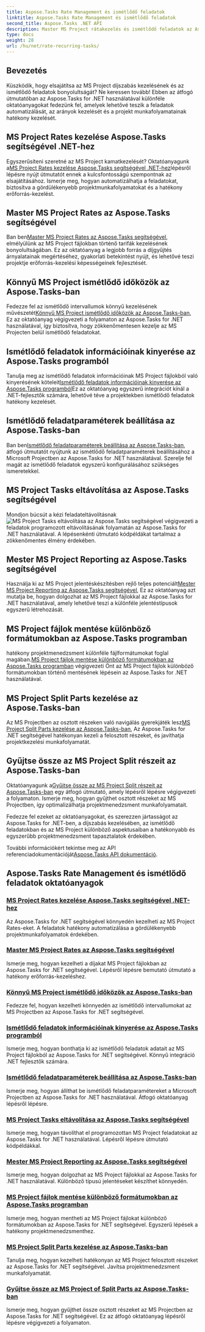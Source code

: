 ```yaml
---
title: Aspose.Tasks Rate Management és ismétlődő feladatok
linktitle: Aspose.Tasks Rate Management és ismétlődő feladatok
second_title: Aspose.Tasks .NET API
description: Master MS Project rátakezelés és ismétlődő feladatok az Aspose.Tasks .NET segítségével. Tanulja meg a feladatok automatizálását, az arányok kezelését és a projektmunkafolyamatok osztott részeinek kezelését.
type: docs
weight: 28
url: /hu/net/rate-recurring-tasks/
---
```


## Bevezetés

Küszködik, hogy elsajátítsa az MS Project díjszabás kezelésének és az ismétlődő feladatok bonyolultságát? Ne keressen tovább! Ebben az átfogó útmutatóban az Aspose.Tasks for .NET használatával különféle oktatóanyagokat fedezünk fel, amelyek lehetővé teszik a feladatok automatizálását, az arányok kezelését és a projekt munkafolyamatainak hatékony kezelését.

## MS Project Rates kezelése Aspose.Tasks segítségével .NET-hez
 Egyszerűsíteni szeretné az MS Project kamatkezelését? Oktatóanyagunk a[MS Project Rates kezelése Aspose.Tasks segítségével .NET-hez](./handling-rates/)lépésről lépésre nyújt útmutatót ennek a kulcsfontosságú szempontnak az elsajátításához. Ismerje meg, hogyan automatizálhatja a feladatokat, biztosítva a gördülékenyebb projektmunkafolyamatokat és a hatékony erőforrás-kezelést.

## Master MS Project Rates az Aspose.Tasks segítségével
 Ban ben[Master MS Project Rates az Aspose.Tasks segítségével](./rate-collection/), elmélyülünk az MS Project fájlokban történő tarifák kezelésének bonyolultságában. Ez az oktatóanyag a legjobb forrás a díjgyűjtés árnyalatainak megértéséhez, gyakorlati betekintést nyújt, és lehetővé teszi projektje erőforrás-kezelési képességeinek fejlesztését.

## Könnyű MS Project ismétlődő időközök az Aspose.Tasks-ban
 Fedezze fel az ismétlődő intervallumok könnyű kezelésének művészetét[Könnyű MS Project ismétlődő időközök az Aspose.Tasks-ban](./recurring-intervals/), Ez az oktatóanyag végigvezeti a folyamaton az Aspose.Tasks for .NET használatával, így biztosítva, hogy zökkenőmentesen kezelje az MS Projecten belül ismétlődő feladatokat.

## Ismétlődő feladatok információinak kinyerése az Aspose.Tasks programból
 Tanulja meg az ismétlődő feladatok információinak MS Project fájlokból való kinyerésének köteleit[Ismétlődő feladatok információinak kinyerése az Aspose.Tasks programból](./recurring-task-information/)Ez az oktatóanyag egyszerű integrációt kínál a .NET-fejlesztők számára, lehetővé téve a projektekben ismétlődő feladatok hatékony kezelését.

## Ismétlődő feladatparaméterek beállítása az Aspose.Tasks-ban
 Ban ben[Ismétlődő feladatparaméterek beállítása az Aspose.Tasks-ban](./recurring-task-parameters/), átfogó útmutatót nyújtunk az ismétlődő feladatparaméterek beállításához a Microsoft Projectben az Aspose.Tasks for .NET használatával. Szerelje fel magát az ismétlődő feladatok egyszerű konfigurálásához szükséges ismeretekkel.

## MS Project Tasks eltávolítása az Aspose.Tasks segítségével
 Mondjon búcsút a kézi feladateltávolításnak![MS Project Tasks eltávolítása az Aspose.Tasks segítségével](./removing-tasks/) végigvezeti a feladatok programozott eltávolításának folyamatán az Aspose.Tasks for .NET használatával. A lépésenkénti útmutató kódpéldákat tartalmaz a zökkenőmentes élmény érdekében.

## Mester MS Project Reporting az Aspose.Tasks segítségével
 Használja ki az MS Project jelentéskészítésben rejlő teljes potenciált[Mester MS Project Reporting az Aspose.Tasks segítségével](./report-types/), Ez az oktatóanyag azt mutatja be, hogyan dolgozhat az MS Project fájlokkal az Aspose.Tasks for .NET használatával, amely lehetővé teszi a különféle jelentéstípusok egyszerű létrehozását.

## MS Project fájlok mentése különböző formátumokban az Aspose.Tasks programban
 hatékony projektmenedzsment különféle fájlformátumokat foglal magában.[MS Project fájlok mentése különböző formátumokban az Aspose.Tasks programban](./save-file-formats/) végigvezeti Önt az MS Project fájlok különböző formátumokban történő mentésének lépésein az Aspose.Tasks for .NET használatával.

## MS Project Split Parts kezelése az Aspose.Tasks-ban
 Az MS Projectben az osztott részeken való navigálás gyerekjáték lesz[MS Project Split Parts kezelése az Aspose.Tasks-ban](./split-parts/), Az Aspose.Tasks for .NET segítségével hatékonyan kezeli a felosztott részeket, és javíthatja projektkezelési munkafolyamatát.

## Gyűjtse össze az MS Project Split részeit az Aspose.Tasks-ban
 Oktatóanyagunk a[Gyűjtse össze az MS Project Split részeit az Aspose.Tasks-ban](./split-part-collection/) egy átfogó útmutató, amely lépésről lépésre végigvezeti a folyamaton. Ismerje meg, hogyan gyűjthet osztott részeket az MS Projectben, így optimalizálhatja projektmenedzsment munkafolyamatait.

Fedezze fel ezeket az oktatóanyagokat, és szerezzen jártasságot az Aspose.Tasks for .NET-ben, a díjszabás kezelésében, az ismétlődő feladatokban és az MS Project különböző aspektusaiban a hatékonyabb és egyszerűbb projektmenedzsment tapasztalatok érdekében.

 További információkért tekintse meg az API referenciadokumentációját[Aspose.Tasks API dokumentáció](https://reference.aspose.com/tasks/net/).

## Aspose.Tasks Rate Management és ismétlődő feladatok oktatóanyagok
### [MS Project Rates kezelése Aspose.Tasks segítségével .NET-hez](./handling-rates/)
Az Aspose.Tasks for .NET segítségével könnyedén kezelheti az MS Project Rates-eket. A feladatok hatékony automatizálása a gördülékenyebb projektmunkafolyamatok érdekében.
### [Master MS Project Rates az Aspose.Tasks segítségével](./rate-collection/)
Ismerje meg, hogyan kezelheti a díjakat MS Project fájlokban az Aspose.Tasks for .NET segítségével. Lépésről lépésre bemutató útmutató a hatékony erőforrás-kezeléshez.
### [Könnyű MS Project ismétlődő időközök az Aspose.Tasks-ban](./recurring-intervals/)
Fedezze fel, hogyan kezelheti könnyedén az ismétlődő intervallumokat az MS Projectben az Aspose.Tasks for .NET segítségével.
### [Ismétlődő feladatok információinak kinyerése az Aspose.Tasks programból](./recurring-task-information/)
Ismerje meg, hogyan bonthatja ki az ismétlődő feladatok adatait az MS Project fájlokból az Aspose.Tasks for .NET segítségével. Könnyű integráció .NET fejlesztők számára.
### [Ismétlődő feladatparaméterek beállítása az Aspose.Tasks-ban](./recurring-task-parameters/)
Ismerje meg, hogyan állíthat be ismétlődő feladatparamétereket a Microsoft Projectben az Aspose.Tasks for .NET használatával. Átfogó oktatóanyag lépésről lépésre.
### [MS Project Tasks eltávolítása az Aspose.Tasks segítségével](./removing-tasks/)
Ismerje meg, hogyan távolíthat el programozottan MS Project feladatokat az Aspose.Tasks for .NET használatával. Lépésről lépésre útmutató kódpéldákkal.
### [Mester MS Project Reporting az Aspose.Tasks segítségével](./report-types/)
Ismerje meg, hogyan dolgozhat az MS Project fájlokkal az Aspose.Tasks for .NET használatával. Különböző típusú jelentéseket készíthet könnyedén.
### [MS Project fájlok mentése különböző formátumokban az Aspose.Tasks programban](./save-file-formats/)
Ismerje meg, hogyan mentheti az MS Project fájlokat különböző formátumokban az Aspose.Tasks for .NET segítségével. Egyszerű lépések a hatékony projektmenedzsmenthez.
### [MS Project Split Parts kezelése az Aspose.Tasks-ban](./split-parts/)
Tanulja meg, hogyan kezelheti hatékonyan az MS Project felosztott részeket az Aspose.Tasks for .NET segítségével. Javítsa projektmenedzsment munkafolyamatát.
### [Gyűjtse össze az MS Project of Split Parts az Aspose.Tasks-ban](./split-part-collection/)
Ismerje meg, hogyan gyűjthet össze osztott részeket az MS Projectben az Aspose.Tasks for .NET segítségével. Ez az átfogó oktatóanyag lépésről lépésre végigvezeti a folyamaton.